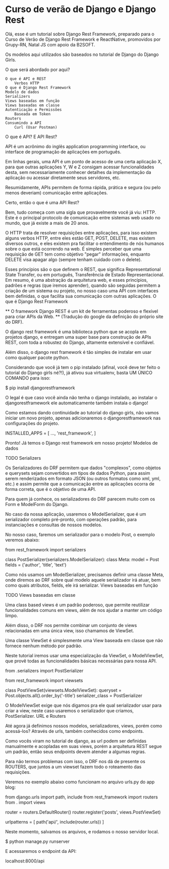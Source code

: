 # Curso de verão de Django e Django Rest

Olá, esse é um tutorial sobre Django Rest Framework, preparado para o Curso de Verão de Django Rest Framework e ReactNative, promovidos por Grupy-RN, Natal JS com apoio da B2SOFT.

Os modelos aqui utilizados são baseados no tutorial de Django do Django Girls.

O que será abordado por aqui?

    O que é API e REST
        Verbos HTTP
    O que é Django Rest Framework
    Modelo de dados
    Serializers
    Views baseadas em função
    Views baseadas em classe
    Autenticação e Permissões
        Baseada em Token
    Routers
    Consumindo a API
        Curl (Usar Postman)

O que é API? E API Rest?

API é um acrônimo do inglês application programming interface, ou interface de programação de aplicações em português.

Em linhas gerais, uma API é um ponto de acesso de uma certa aplicação X, para que outras aplicações Y, W e Z consigam acessar funcionalidades desta, sem necessariamente conhecer detalhes da implementação da aplicação ou acessar diretamente seus servidores, etc.

Resumidamente, APIs permitem de forma rápida, prática e segura (ou pelo menos deveriam) comunicação entre aplicações.

Certo, então o que é uma API Rest?

Bem, tudo começa com uma sigla que provavelmente você já viu: HTTP. Este é o principal protocolo de comunicação entre sistemas web usado no mundo, que já existe a mais de 20 anos.

O HTTP trata de resolver requisições entre aplicações, para isso existem alguns verbos HTTP, entre eles estão GET, POST, DELETE, mas existem diversos outros, e eles existem pra facilitar o entendimento de nós humanos sobre o que está ocorrendo na web. É simples perceber que uma requisição de GET tem como objetivo "pegar" informações, enquanto DELETE visa apagar algo (sempre tenham cuidado com o delete).

Esses princípios são o que definem o REST, que significa Representational State Transfer, ou em português, Transferência de Estado Representacional. Em resumo, é uma abstração da arquitetura web, e esses princípios, padrões e regras (que iremos aprender), quando são seguidas permitem a criação de um sistema ou projeto, no nosso caso uma API com interfaces bem definidas, o que facilita sua comunicação com outras aplicações.
O que é Django Rest Framework

** O framework Django REST é um kit de ferramentas poderoso e flexível para criar APIs da Web. ** (Tradução do google da definição do próprio site do DRF).

O django rest framework é uma biblioteca python que se acopla em projetos django, e entregam uma super base para construção de APIs REST, com toda a robustez do Django, altamente extensível e confiável.

Além disso, o django rest framework é tão simples de instalar em usar como qualquer pacote python.

Considerando que você já tem o pip instalado (afinal, você deve ter feito o tutorial do Django girls né?!), já ativou sua virtualenv, basta UM ÚNICO COMANDO para isso:

$ pip install djangorestframework

O legal é que caso você ainda não tenha o django instalado, ao instalar o djangorestframework ele automaticamente também instala o django!

Como estamos dando continuidade ao tutorial do django girls, não vamos iniciar um novo projeto, apenas adicionaremos o djangorestframework nas configurações do projeto.

INSTALLED_APPS = [
   ...,
   'rest_framework',
]

Pronto! Já temos o Django rest framework em nosso projeto!
Modelos de dados

TODO
Serializers

Os Serializadores do DRF permitem que dados "complexos", como objetos e querysets sejam convertidos em tipos de dados Python, para assim serem renderizados em formato JSON (ou outros formatos como xml, yml, etc.) e assim permite que a comunicação entre as aplicações ocorra de forma correta, que é o objetivo de uma API.

Para quem já conhece, os serializadores do DRF parecem muito com os Form e ModelForm do Django.

No caso da nossa aplicação, usaremos o ModelSerializer, que é um serializador completo pré-pronto, com operações padrão, para instanciações e consultas de nossos modelos.

No nosso caso, faremos um serializador para o modelo Post, o exemplo veremos abaixo:

from rest_framework import serializers

class PostSerializer(serializers.ModelSerializer):
    class Meta:
        model = Post
        fields = ('author', 'title', 'text')

Como nós usamos um ModelSerializer, precisamos definir uma classe Meta, onde diremos ao DRF sobre qual modelo aquele serializador irá atuar, bem como quais atributos, fields, ele irá serializar.
Views baseadas em função

TODO
Views baseadas em classe

Uma class based views é um padrão poderoso, que permite reutilizar funcionalidades comuns em views, além de nos ajudar a manter um código limpo.

Além disso, o DRF nos permite combinar um conjunto de views relacionadas em uma única view, isso chamamos de ViewSet.

Uma classe ViewSet é simplesmente uma View baseada em classe que não fornece nenhum método por padrão.

Neste tutorial iremos usar uma especialização da ViewSet, o ModelViewSet, que provê todas as funcionalidades básicas necessárias para nossa API.

from .serializers import PostSerializer

from rest_framework import viewsets

class PostViewSet(viewsets.ModelViewSet):
    queryset = Post.objects.all().order_by('-title')
    serializer_class = PostSerializer

O ModelViewSet exige que nós digamos pra ele qual serializador usar para criar a view, neste caso usaremos o serializador que criamos, PostSerializer.
URL e Routers

Até agora já definimos nossos modelos, serializadores, views, porém como acessá-los? Através de urls, também conhecidos como endpoints.

Como vocês viram no tutorial de django, as url podem ser definidas manualmente e acopladas em suas views, porém a arquitetura REST segue um padrão, então seus endpoints devem atender a algumas regras.

Para não termos problemas com isso, o DRF nos dá de presente os ROUTERS, que juntos a um viewset fazem todo o roteamento das requisições.

Veremos no exemplo abaixo como funcionam no arquivo urls.py do app blog:

from django.urls import path, include
from rest_framework import routers
from . import views

router = routers.DefaultRouter()
router.register('posts', views.PostViewSet)

urlpatterns = [
    path('api/', include(router.urls))
]

Neste momento, salvamos os arquivos, e rodamos o nosso servidor local.

$ python manage.py runserver

E acessaremos o endpoint da API:

localhost:8000/api